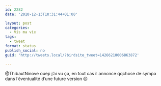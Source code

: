```yaml
---
id: 2282
date: '2010-12-13T10:31:44+01:00'

layout: post
categories:
  - Vis ma vie
tags:
  - tweet
format: status
publish_social: no
guid: 'http://tweets.local/?birdsite_tweet=14266210006863872'

---
```


@ThibautNinove ouep j’ai vu ça, en tout cas il annonce qqchose de sympa dans l’éventualité d’une future version 😉